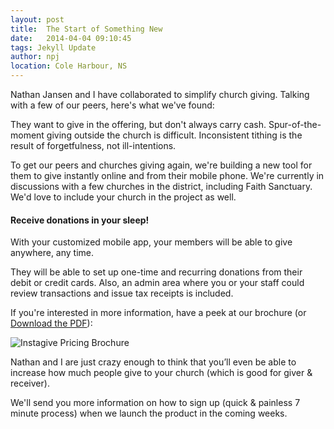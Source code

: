 ```yaml
---
layout: post
title:  The Start of Something New
date:   2014-04-04 09:10:45
tags: Jekyll Update
author: npj
location: Cole Harbour, NS
---
```


Nathan Jansen and I have collaborated to simplify church giving. Talking with a few of our peers, here's what we've found:

They want to give in the offering, but don't always carry cash.
Spur-of-the-moment giving outside the church is difficult.
Inconsistent tithing is the result of forgetfulness, not ill-intentions.

To get our peers and churches giving again, we're building a new tool for them to give instantly online and from their mobile phone. We're currently in discussions with a few churches in the district, including Faith Sanctuary. We'd love to include your church in the project as well.

<!-- more -->


#### Receive donations in your sleep!
With your customized mobile app, your members will be able to give anywhere, any time.

They will be able to set up one-time and recurring donations from their debit or credit cards. Also, an admin area where you or your staff could review transactions and issue tax receipts is included.

If you're interested in more information, have a peek at our brochure (or [Download the PDF](https://instagive.io/resources/InstagiveBrochure.pdf "Download the PDF")):

![Instagive Pricing Brochure](https://instagive.io/imgs/Instagive.jpg "Instagive Pricing Brochure")

Nathan and I are just crazy enough to think that you’ll even be able to increase how much people give to your church (which is good for giver & receiver).

We'll send you more information on how to sign up (quick & painless 7 minute process) when we launch the product in the coming weeks.

